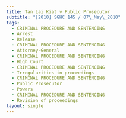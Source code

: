 ```yaml
---
title: Tan Lai Kiat v Public Prosecutor
subtitle: "[2010] SGHC 145 / 07\_May\_2010"
tags:
  - CRIMINAL PROCEDURE AND SENTENCING
  - Arrest
  - Release
  - CRIMINAL PROCEDURE AND SENTENCING
  - Attorney-General
  - CRIMINAL PROCEDURE AND SENTENCING
  - High Court
  - CRIMINAL PROCEDURE AND SENTENCING
  - Irregularities in proceedings
  - CRIMINAL PROCEDURE AND SENTENCING
  - Public Prosecutor
  - Powers
  - CRIMINAL PROCEDURE AND SENTENCING
  - Revision of proceedings
layout: single
---
```


